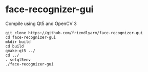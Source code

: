# face-recognizer-gui
Compile using Qt5 and OpenCV 3
```
git clone https://github.com/friendlyarm/face-recognizer-gui
cd face-recognizer-gui
mkdir build
cd build
qmake-qt5 ../
cd ../
. setqt5env
./face-recognizer-gui
```
